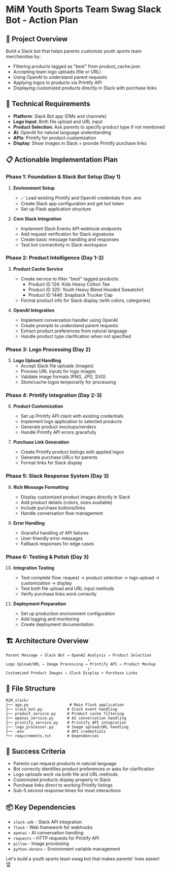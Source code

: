 # MiM Youth Sports Team Swag Slack Bot - Action Plan

## 🎯 Project Overview
Build a Slack bot that helps parents customize youth sports team merchandise by:
- Filtering products tagged as "best" from product_cache.json
- Accepting team logo uploads (file or URL)
- Using OpenAI to understand parent requests
- Applying logos to products via Printify API
- Displaying customized products directly in Slack with purchase links

## 🔧 Technical Requirements
- **Platform**: Slack Bot app (DMs and channels)
- **Logo Input**: Both file upload and URL input
- **Product Selection**: Ask parents to specify product type if not mentioned
- **AI**: OpenAI for natural language understanding
- **APIs**: Printify for product customization
- **Display**: Show images in Slack + provide Printify purchase links

## 📋 Actionable Implementation Plan

### Phase 1: Foundation & Slack Bot Setup (Day 1)
1. **Environment Setup**
   - ✅ Load existing Printify and OpenAI credentials from .env
   - Create Slack app configuration and get bot token
   - Set up Flask application structure

2. **Core Slack Integration**
   - Implement Slack Events API webhook endpoints
   - Add request verification for Slack signatures
   - Create basic message handling and responses
   - Test bot connectivity in Slack workspace

### Phase 2: Product Intelligence (Day 1-2)
3. **Product Cache Service**
   - Create service to filter "best" tagged products:
     - Product ID 124: Kids Heavy Cotton Tee
     - Product ID 325: Youth Heavy Blend Hooded Sweatshirt  
     - Product ID 1446: Snapback Trucker Cap
   - Format product info for Slack display (with colors, categories)

4. **OpenAI Integration**
   - Implement conversation handler using OpenAI
   - Create prompts to understand parent requests
   - Extract product preferences from natural language
   - Handle product type clarification when not specified

### Phase 3: Logo Processing (Day 2)
5. **Logo Upload Handling**
   - Accept Slack file uploads (images)
   - Process URL inputs for logo images
   - Validate image formats (PNG, JPG, SVG)
   - Store/cache logos temporarily for processing

### Phase 4: Printify Integration (Day 2-3)
6. **Product Customization**
   - Set up Printify API client with existing credentials
   - Implement logo application to selected products
   - Generate product mockups/renders
   - Handle Printify API errors gracefully

7. **Purchase Link Generation**
   - Create Printify product listings with applied logos
   - Generate purchase URLs for parents
   - Format links for Slack display

### Phase 5: Slack Response System (Day 3)
8. **Rich Message Formatting**
   - Display customized product images directly in Slack
   - Add product details (colors, sizes available)
   - Include purchase buttons/links
   - Handle conversation flow management

9. **Error Handling**
   - Graceful handling of API failures
   - User-friendly error messages
   - Fallback responses for edge cases

### Phase 6: Testing & Polish (Day 3)
10. **Integration Testing**
    - Test complete flow: request → product selection → logo upload → customization → display
    - Test both file upload and URL input methods
    - Verify purchase links work correctly

11. **Deployment Preparation**
    - Set up production environment configuration
    - Add logging and monitoring
    - Create deployment documentation

## 🏗️ Architecture Overview

```
Parent Message → Slack Bot → OpenAI Analysis → Product Selection
                                    ↓
Logo Upload/URL → Image Processing → Printify API → Product Mockup
                                    ↓
Customized Product Images → Slack Display + Purchase Links
```

## 📁 File Structure
```
MiM_slack/
├── app.py                  # Main Flask application
├── slack_bot.py           # Slack event handling
├── product_service.py     # Product cache filtering
├── openai_service.py      # AI conversation handling  
├── printify_service.py    # Printify API integration
├── logo_processor.py      # Image upload/URL handling
├── .env                   # API credentials
└── requirements.txt       # Dependencies
```

## 🎯 Success Criteria
- Parents can request products in natural language
- Bot correctly identifies product preferences or asks for clarification
- Logo uploads work via both file and URL methods
- Customized products display properly in Slack
- Purchase links direct to working Printify listings
- Sub-5 second response times for most interactions

## 📦 Key Dependencies
- `slack-sdk` - Slack API integration
- `flask` - Web framework for webhooks
- `openai` - AI conversation handling
- `requests` - HTTP requests for Printify API
- `pillow` - Image processing
- `python-dotenv` - Environment variable management

Let's build a youth sports team swag bot that makes parents' lives easier! 🏆 
